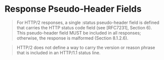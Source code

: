 # Response Pseudo-Header Fields
> For HTTP/2 responses, a single :status pseudo-header field is defined that carries the HTTP status code field (see [RFC7231], Section 6). This pseudo-header field MUST be included in all responses; otherwise, the response is malformed (Section 8.1.2.6).

> HTTP/2 does not define a way to carry the version or reason phrase that is included in an HTTP/1.1 status line.
